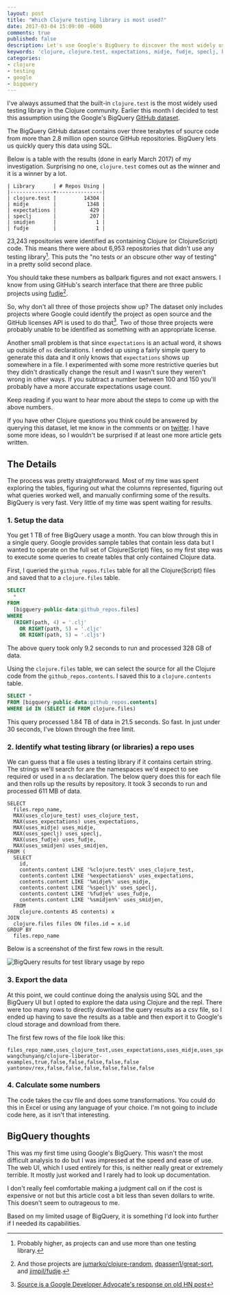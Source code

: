 ```yaml
---
layout: post
title: "Which Clojure testing library is most used?"
date: 2017-03-04 15:09:00 -0600
comments: true
published: false
description: Let's use Google's BigQuery to discover the most widely used Clojure testing library.
keywords: 'clojure, clojure.test, expectations, midje, fudje, speclj, bigquery'
categories: 
- clojure
- testing
- google
- bigquery
---
```


I've always assumed that the built-in `clojure.test` is the most
widely used testing library in the Clojure community. Earlier this
month I decided to test this assumption using the
Google's BigQuery [GitHub dataset](https://cloud.google.com/bigquery/public-data/github).

The BigQuery GitHub dataset contains over three terabytes of source
code from more than 2.8 million open source GitHub
repositories. BigQuery lets us quickly query this data using SQL.

Below is a table with the results (done in early March 2017) of my
investigation. Surprising no one, `clojure.test` comes out as the
winner and it is a winner by a lot.
 
```
| Library      | # Repos Using |
|--------------+---------------|
| clojure.test |         14304 |
| midje        |          1348 |
| expectations |           429 |
| speclj       |           207 |
| smidjen      |             1 |
| fudje        |             1 |
```

23,243 repositories were identified as containing Clojure (or
ClojureScript) code. This means there were about 6,953 repositories
that didn't use any testing library[^1]. This puts the "no tests or an
obscure other way of testing" in a pretty solid second place.

You should take these numbers as ballpark figures and not exact
answers. I know from using GitHub's search interface that there are
three public projects
using [fudje](https://github.com/jimpil/fudje)[^2].

So, why don't all three of those projects show up? The dataset only
includes projects where Google could identify the project as open
source and the GitHub licenses API is used to do that[^3]. Two of
those three projects were probably unable to be identified as
something with an appropriate license.

Another small problem is that since `expectations` is an actual word,
it shows up outside of `ns` declarations. I ended up using a fairly
simple query to generate this data and it only knows that
`expectations` shows up somewhere in a file. I experimented with some
more restrictive queries but they didn't drastically change the result
and I wasn't sure they weren't wrong in other ways. If you subtract a
number between 100 and 150 you'll probably have a more accurate
expectations usage count.

Keep reading if you want to hear more about the steps to come up with
the above numbers.

If you have other Clojure questions you think could be answered by
querying this dataset, let me know in the comments or
on [twitter](https://twitter.com/jakemcc). I have some more ideas, so
I wouldn't be surprised if at least one more article gets written.



[^1]: Probably higher, as projects can and use more than one testing library.

[^2]: And those projects are [jumarko/clojure-random](https://github.com/jumarko/clojure-random), [dpassen1/great-sort](https://github.com/dpassen1/great-sort), and [jimpil/fudje](https://github.com/jimpil/fudje).

[^3]: [Source is a Google Developer Advocate's response on old HN post](https://news.ycombinator.com/item?id=12004644)

## The Details

The process was pretty straightforward. Most of my time was spent
exploring the tables, figuring out what the columns represented,
figuring out what queries worked well, and manually confirming some of
the results. BigQuery is very fast. Very little of my time was spent
waiting for results.

### 1. Setup the data

You get 1 TB of free BigQuery usage a month. You can blow through this
in a single query. Google provides sample tables that contain less
data but I wanted to operate on the full set of Clojure(Script) files,
so my first step was to execute some queries to create tables
that only contained Clojure data.

First, I queried the `github_repos.files` table for all the
Clojure(Script) files and saved that to a `clojure.files` table.

```sql
SELECT
  *
FROM
  [bigquery-public-data:github_repos.files]
WHERE
  (RIGHT(path, 4) = '.clj'
    OR RIGHT(path, 5) = '.cljc'
    OR RIGHT(path, 5) = '.cljs')
```

The above query took only 9.2 seconds to run and processed 328 GB of data.

Using the `clojure.files` table, we can select the source for all the
Clojure code from the `github_repos.contents`. I saved this to a
`clojure.contents` table.

```sql
SELECT *
FROM [bigquery-public-data:github_repos.contents]
WHERE id IN (SELECT id FROM clojure.files)
```

This query processed 1.84 TB of data in 21.5 seconds. So fast. In just
under 30 seconds, I've blown through the free limit.

### 2. Identify what testing library (or libraries) a repo uses

We can guess that a file uses a testing library if it contains certain
string. The strings we'll search for are the namespaces we'd expect to
see required or used in a `ns` declaration. The below query does this
for each file and then rolls up the results by repository. It took 3
seconds to run and processed 611 MB of data.

```
SELECT
  files.repo_name,
  MAX(uses_clojure_test) uses_clojure_test,
  MAX(uses_expectations) uses_expectations,
  MAX(uses_midje) uses_midje,
  MAX(uses_speclj) uses_speclj,
  MAX(uses_fudje) uses_fudje,
  MAX(uses_smidjen) uses_smidjen,
FROM (
  SELECT
    id,
    contents.content LIKE '%clojure.test%' uses_clojure_test,
    contents.content LIKE '%expectations%' uses_expectations,
    contents.content LIKE '%midje%' uses_midje,
    contents.content LIKE '%speclj%' uses_speclj,
    contents.content LIKE '%fudje%' uses_fudje,
    contents.content LIKE '%smidjen%' uses_smidjen,
  FROM
    clojure.contents AS contents) x
JOIN
  clojure.files files ON files.id = x.id
GROUP BY
  files.repo_name
```

Below is a screenshot of the first few rows in the result.

![BigQuery results for test library usage by repo](/images/bigquery-testing-library-result.png "BigQuery results for test library usage by repo")

### 3. Export the data

At this point, we could continue doing the analysis using SQL and the
BigQuery UI but I opted to explore the data using Clojure and the
repl. There were too many rows to directly download the query results
as a csv file, so I ended up having to save the results as a table and
then export it to Google's cloud storage and download from there.

The first few rows of the file look like this:

```
files_repo_name,uses_clojure_test,uses_expectations,uses_midje,uses_speclj,uses_fudje,uses_smidjen
wangchunyang/clojure-liberator-examples,true,false,false,false,false,false
yantonov/rex,false,false,false,false,false,false
```

### 4. Calculate some numbers

The code takes the csv file and does some transformations. You could
do this in Excel or using any language of your choice. I'm not going
to include code here, as it isn't that interesting.

## BigQuery thoughts

This was my first time using Google's BigQuery. This wasn't the most
difficult analysis to do but I was impressed at the speed and ease of
use. The web UI, which I used entirely for this, is neither really
great or extremely terrible. It mostly just worked and I rarely had to
look up documentation.

I don't really feel comfortable making a judgment call on if the cost
is expensive or not but this article cost a bit less than seven
dollars to write. This doesn't seem to outrageous to me.

Based on my limited usage of BigQuery, it is something I'd look into further if I needed its capabilities.

